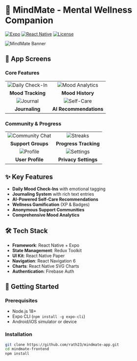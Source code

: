 # 🧠 MindMate - Mental Wellness Companion

[![Expo](https://img.shields.io/badge/Expo-50%2B-blue)](https://expo.dev/)
[![React Native](https://img.shields.io/badge/React%20Native-0.73%2B-61DAFB)](https://reactnative.dev/)
[![License](https://img.shields.io/badge/License-MIT-orange)](LICENSE)

![MindMate Banner](https://i.imgur.com/sample-banner.png)

## 📱 App Screens

### Core Features
| | |
|:-------------------------:|:-------------------------:|
| ![Daily Check-In](Screenshot_20250706-230333.png) | ![Mood Analytics](Screenshot_20250706-230247.png) |
| **Mood Tracking** | **Mood History** |
| ![Journal](Screenshot_20250706-230318.png) | ![Self-Care](Screenshot_20250706-230446.png) |
| **Journaling** | **AI Recommendations** |

### Community & Progress
| | |
|:-------------------------:|:-------------------------:|
| ![Community Chat](Screenshot_20250706-230424.png) | ![Streaks](Screenshot_20250706-230312.png) |
| **Support Groups** | **Progress Tracking** |
| ![Profile](Screenshot_20250706-230259.png) | ![Settings](Screenshot_2025-07-03_172813.png) |
| **User Profile** | **Privacy Settings** |

## ✨ Key Features
- **Daily Mood Check-Ins** with emotional tagging
- **Journaling System** with rich text entries
- **AI-Powered Self-Care Recommendations**
- **Wellness Gamification** (XP & Badges)
- **Anonymous Support Communities**
- **Comprehensive Mood Analytics**

## 🛠 Tech Stack
- **Framework**: React Native + Expo
- **State Management**: Redux Toolkit
- **UI Kit**: React Native Paper
- **Navigation**: React Navigation 6
- **Charts**: React Native SVG Charts
- **Authentication**: Firebase Auth

## 🚀 Getting Started

### Prerequisites
- Node.js 18+
- Expo CLI (`npm install -g expo-cli`)
- Android/iOS simulator or device

### Installation
```bash
git clone https://github.com/rath23/mindmate-app.git
cd mindmate-frontend
npm install
